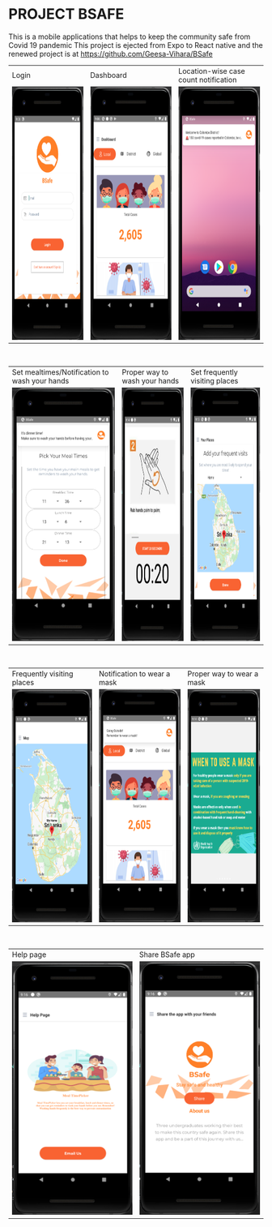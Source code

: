 # PROJECT BSAFE

 This is a mobile applications that helps to keep the community safe from Covid 19 pandemic
 This project is ejected from Expo to React native and the renewed project is at https://github.com/Geesa-Vihara/BSafe


<table>
  <tr>
    <td>Login</td>
     <td>Dashboard</td>
     <td>Location-wise case count notification</td>
  </tr>
  <tr>
    <td><img src="https://github.com/Geesa-Vihara/CoTrack/blob/master/assets/Capture2.PNG" width=270 height=500></td>
    <td><img src="https://github.com/Geesa-Vihara/CoTrack/blob/master/assets/Capture1.PNG" width=270 height=500></td>
    <td><img src="https://github.com/Geesa-Vihara/CoTrack/blob/master/assets/Capture3.PNG" width=270 height=500></td>
  </tr>
 </table>
 <br>
 <table>
  <tr>
    <td>Set mealtimes/Notification to wash your hands</td>
     <td>Proper way to wash your hands</td>
    <td>Set frequently visiting places</td>
  </tr>
  <tr>
    <td><img src="https://github.com/Geesa-Vihara/CoTrack/blob/master/assets/Capture5.PNG" width=270 height=500></td>
    <td><img src="https://github.com/Geesa-Vihara/CoTrack/blob/master/assets/Capture9.PNG" width=270 height=500></td>
    <td><img src="https://github.com/Geesa-Vihara/CoTrack/blob/master/assets/Capture6.PNG" width=270 height=500></td>
  </tr>
 </table>
 
 <br>

<table>
  <tr>    
     <td>Frequently visiting places</td>
    <td>Notification to wear a mask</td>
    <td>Proper way to wear a mask</td>
  </tr>
  <tr>   
    <td><img src="https://github.com/Geesa-Vihara/CoTrack/blob/master/assets/Capture99.PNG" width=270 height=460></td>
     <td><img src="https://github.com/Geesa-Vihara/CoTrack/blob/master/assets/Capture7.PNG" width=270 height=460></td>
    <td><img src="https://github.com/Geesa-Vihara/CoTrack/blob/master/assets/Capture8.PNG" width=270 height=460></td>
  </tr>
 </table>
 
 <br>
<table>
  <tr>
    <td>Help page</td>
     <td>Share BSafe app</td>
   
  </tr>
  <tr>
    <td><img src="https://github.com/Geesa-Vihara/CoTrack/blob/master/assets/89.PNG" width=270 height=500></td>
    <td><img src="https://github.com/Geesa-Vihara/CoTrack/blob/master/assets/Capture77.PNG" width=270 height=500></td>
   
  </tr>
 </table>
